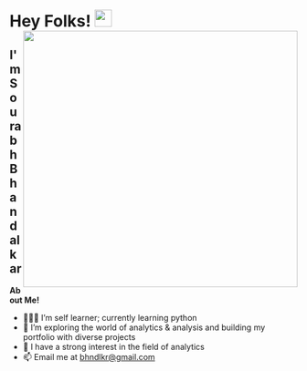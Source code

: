 # Hey Folks! <img src="https://github.com/bhndlkr/Projects/assets/128922473/f247089e-1f47-457d-806c-b8a4a958b37d" width="480" height="450" align="right"><img src="https://media.giphy.com/media/hvRJCLFzcasrR4ia7z/giphy.gif" width="30"></h1> 

## I'm Sourabh Bhandalkar


**About Me!**

- 👨🏽‍💻 I’m self learner; currently learning python
- 🌱 I’m exploring the world of analytics & analysis and building my portfolio with diverse projects
- 📝 I have a strong interest in the field of analytics 
- 📫 Email me at [bhndlkr@gmail.com](mailto:bhndlkr@gmail.com)











